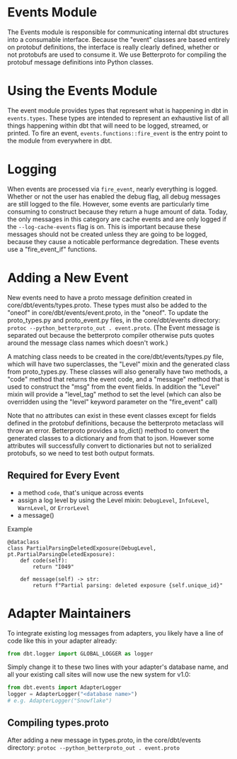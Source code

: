 # Events Module
The Events module is responsible for communicating internal dbt structures into a consumable interface. Because the "event" classes are based entirely on protobuf definitions, the interface is really clearly defined, whether or not protobufs are used to consume it. We use Betterproto for compiling the protobuf message definitions into Python classes.

# Using the Events Module
The event module provides types that represent what is happening in dbt in `events.types`. These types are intended to represent an exhaustive list of all things happening within dbt that will need to be logged, streamed, or printed. To fire an event, `events.functions::fire_event` is the entry point to the module from everywhere in dbt.

# Logging
When events are processed via `fire_event`, nearly everything is logged. Whether or not the user has enabled the debug flag, all debug messages are still logged to the file. However, some events are particularly time consuming to construct because they return a huge amount of data. Today, the only messages in this category are cache events and are only logged if the `--log-cache-events` flag is on. This is important because these messages should not be created unless they are going to be logged, because they cause a noticable performance degredation. These events use a "fire_event_if" functions.

# Adding a New Event
New events need to have a proto message definition created in core/dbt/events/types.proto. These types must also be added to the "oneof" in core/dbt/events/event.proto, in the "oneof". To update the proto_types.py and proto_event.py files, in the core/dbt/events directory: ```protoc --python_betterproto_out . event.proto```. (The Event message is separated out because the betterproto compiler otherwise puts quotes around the message class names which doesn't work.)

A matching class needs to be created in the core/dbt/events/types.py file, which will have two superclasses, the "Level" mixin and the generated class from proto_types.py. These classes will also generally have two methods, a "code" method that returns the event code, and a "message" method that is used to construct the "msg" from the event fields. In addition the "Level" mixin will provide a "level_tag" method to set the level (which can also be overridden using the "level" keyword parameter on the "fire_event" call)

Note that no attributes can exist in these event classes except for fields defined in the protobuf definitions, because the betterproto metaclass will throw an error. Betterproto provides a to_dict() method to convert the generated classes to a dictionary and from that to json. However some attributes will successfully convert to dictionaries but not to serialized protobufs, so we need to test both output formats.


## Required for Every Event

- a method `code`, that's unique across events
- assign a log level by using the Level mixin: `DebugLevel`, `InfoLevel`, `WarnLevel`, or `ErrorLevel`
- a message()

Example
```
@dataclass
class PartialParsingDeletedExposure(DebugLevel, pt.PartialParsingDeletedExposure):
    def code(self):
        return "I049"

    def message(self) -> str:
        return f"Partial parsing: deleted exposure {self.unique_id}"

```


# Adapter Maintainers
To integrate existing log messages from adapters, you likely have a line of code like this in your adapter already:
```python
from dbt.logger import GLOBAL_LOGGER as logger
```

Simply change it to these two lines with your adapter's database name, and all your existing call sites will now use the new system for v1.0:
```python
from dbt.events import AdapterLogger
logger = AdapterLogger("<database name>")
# e.g. AdapterLogger("Snowflake")
```

## Compiling types.proto

After adding a new message in types.proto, in the core/dbt/events directory: ```protoc --python_betterproto_out . event.proto```
